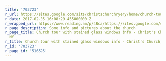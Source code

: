 ```yaml
---
title: '703723'
r_url: https://sites.google.com/site/christschurchryeny/home/church-tour
r_date: 2017-02-05 16:08:29.455000000 Z
r_wrapped_url: https://www.reading.am/p/4Bca/https://sites.google.com/site/christschurchryeny/home/church-tour
r_page_description: Some info and pictures about the church
r_page_title: Church tour with stained glass windows info - Christ's Church, Rye,
  NY
r_title: Church tour with stained glass windows info - Christ's Church, Rye, NY
r_id: '703723'
r_page_id: '516595'
---
```


